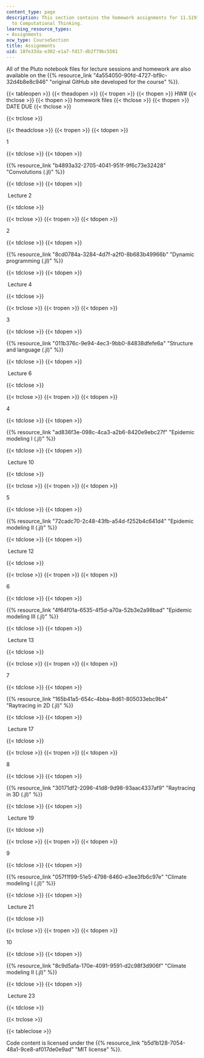 ```yaml
---
content_type: page
description: This section contains the homework assignments for 11.S191 Introduction
  to Computational Thinking.
learning_resource_types:
- Assignments
ocw_type: CourseSection
title: Assignments
uid: 18fe33da-e302-e1a7-fd17-db2f79bc5561
---
```


All of the Pluto notebook files for lecture sessions and homework are also available on the {{% resource_link "4a554050-90fd-4727-bf9c-32d4b8e8c946" "original GitHub site developed for the course" %}}.

{{< tableopen >}}
{{< theadopen >}}
{{< tropen >}}
{{< thopen >}}
HW#
{{< thclose >}}
{{< thopen >}}
homework files
{{< thclose >}}
{{< thopen >}}
DATE DUE
{{< thclose >}}

{{< trclose >}}

{{< theadclose >}}
{{< tropen >}}
{{< tdopen >}}


1


{{< tdclose >}}
{{< tdopen >}}


{{% resource_link "b4893a32-2705-4041-951f-9f6c73e32428" "Convolutions (.jl)" %}}


{{< tdclose >}}
{{< tdopen >}}


 Lecture 2


{{< tdclose >}}

{{< trclose >}}
{{< tropen >}}
{{< tdopen >}}


2


{{< tdclose >}}
{{< tdopen >}}


{{% resource_link "8cd0784a-3284-4d7f-a2f0-8b683b49966b" "Dynamic programming (.jl)" %}}


{{< tdclose >}}
{{< tdopen >}}


 Lecture 4


{{< tdclose >}}

{{< trclose >}}
{{< tropen >}}
{{< tdopen >}}


3


{{< tdclose >}}
{{< tdopen >}}


{{% resource_link "011b376c-9e94-4ec3-9bb0-84838dfefe6a" "Structure and language (.jl)" %}}


{{< tdclose >}}
{{< tdopen >}}


 Lecture 6


{{< tdclose >}}

{{< trclose >}}
{{< tropen >}}
{{< tdopen >}}


4


{{< tdclose >}}
{{< tdopen >}}


{{% resource_link "ad836f3e-098c-4ca3-a2b6-8420e9ebc27f" "Epidemic modeling I (.jl)" %}}


{{< tdclose >}}
{{< tdopen >}}


 Lecture 10


{{< tdclose >}}

{{< trclose >}}
{{< tropen >}}
{{< tdopen >}}


5


{{< tdclose >}}
{{< tdopen >}}


{{% resource_link "72cadc70-2c48-43fb-a54d-f252b4c641d4" "Epidemic modeling II (.jl)" %}}


{{< tdclose >}}
{{< tdopen >}}


 Lecture 12


{{< tdclose >}}

{{< trclose >}}
{{< tropen >}}
{{< tdopen >}}


6


{{< tdclose >}}
{{< tdopen >}}


{{% resource_link "4f64f01a-6535-4f5d-a70a-52b3e2a98bad" "Epidemic modeling III (.jl)" %}}


{{< tdclose >}}
{{< tdopen >}}


 Lecture 13


{{< tdclose >}}

{{< trclose >}}
{{< tropen >}}
{{< tdopen >}}


7


{{< tdclose >}}
{{< tdopen >}}


{{% resource_link "165b41a5-654c-4bba-8d61-805033ebc9b4" "Raytracing in 2D (.jl)" %}}


{{< tdclose >}}
{{< tdopen >}}


 Lecture 17


{{< tdclose >}}

{{< trclose >}}
{{< tropen >}}
{{< tdopen >}}


8


{{< tdclose >}}
{{< tdopen >}}


{{% resource_link "30171df2-2096-41d8-9d98-93aac4337af9" "Raytracing in 3D (.jl)" %}}


{{< tdclose >}}
{{< tdopen >}}


 Lecture 19


{{< tdclose >}}

{{< trclose >}}
{{< tropen >}}
{{< tdopen >}}


9


{{< tdclose >}}
{{< tdopen >}}


{{% resource_link "057f1f99-51e5-4798-8460-e3ee3fb6c97e" "Climate modeling I (.jl)" %}}


{{< tdclose >}}
{{< tdopen >}}


 Lecture 21


{{< tdclose >}}

{{< trclose >}}
{{< tropen >}}
{{< tdopen >}}


10


{{< tdclose >}}
{{< tdopen >}}


{{% resource_link "8c9d5afa-170e-4091-9591-d2c98f3d906f" "Climate modeling II (.jl)" %}}


{{< tdclose >}}
{{< tdopen >}}


 Lecture 23


{{< tdclose >}}

{{< trclose >}}

{{< tableclose >}}

Code content is licensed under the {{% resource_link "b5d1b128-7054-48a1-9ce8-af017de0e9ad" "MIT license" %}}.
